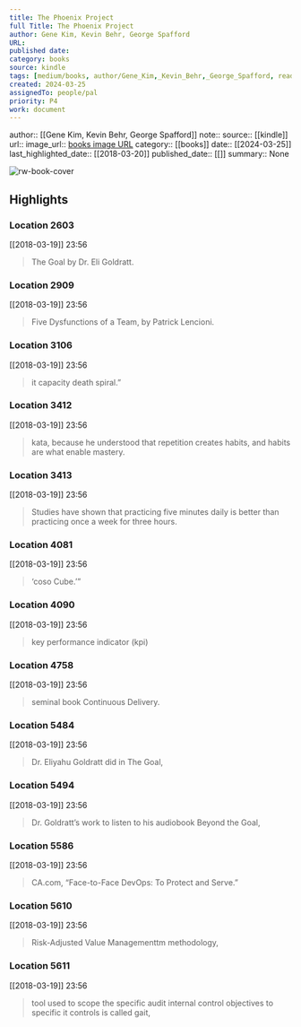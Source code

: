 ```yaml
---
title: The Phoenix Project
full Title: The Phoenix Project
author: Gene Kim, Kevin Behr, George Spafford
URL: 
published date: 
category: books
source: kindle
tags: [medium/books, author/Gene_Kim,_Kevin_Behr,_George_Spafford, reader/kindle, date/2018-03-20, area/reader]
created: 2024-03-25
assignedTo: people/pal
priority: P4
work: document
---
```

author:: [[Gene Kim, Kevin Behr, George Spafford]]
note:: 
source:: [[kindle]]
url:: 
image_url:: [books image URL](https://images-na.ssl-images-amazon.com/images/I/51zDZ1s4hCL._SL200_.jpg)
category:: [[books]]
date:: [[2024-03-25]]
last_highlighted_date:: [[2018-03-20]]
published_date:: [[]]
summary:: None


![rw-book-cover](https://images-na.ssl-images-amazon.com/images/I/51zDZ1s4hCL._SL200_.jpg)

## Highlights
### Location 2603
[[2018-03-19]] 23:56
> The Goal by Dr. Eli Goldratt.


### Location 2909
[[2018-03-19]] 23:56
> Five Dysfunctions of a Team, by Patrick Lencioni.


### Location 3106
[[2018-03-19]] 23:56
> it capacity death spiral.”


### Location 3412
[[2018-03-19]] 23:56
> kata, because he understood that repetition creates habits, and habits are what enable mastery.


### Location 3413
[[2018-03-19]] 23:56
> Studies have shown that practicing five minutes daily is better than practicing once a week for three hours.


### Location 4081
[[2018-03-19]] 23:56
> ‘coso Cube.’”


### Location 4090
[[2018-03-19]] 23:56
> key performance indicator (kpi)


### Location 4758
[[2018-03-19]] 23:56
> seminal book Continuous Delivery.


### Location 5484
[[2018-03-19]] 23:56
> Dr. Eliyahu Goldratt did in The Goal,


### Location 5494
[[2018-03-19]] 23:56
> Dr. Goldratt’s work to listen to his audiobook Beyond the Goal,


### Location 5586
[[2018-03-19]] 23:56
> CA.com, “Face-to-Face DevOps: To Protect and Serve.”


### Location 5610
[[2018-03-19]] 23:56
> Risk-Adjusted Value Managementtm methodology,


### Location 5611
[[2018-03-19]] 23:56
> tool used to scope the specific audit internal control objectives to specific it controls is called gait,



